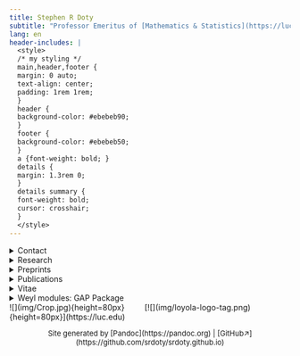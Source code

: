 ```yaml
---
title: Stephen R Doty
subtitle: "Professor Emeritus of [Mathematics & Statistics](https://luc.edu/math), [Computer Science](https://luc.edu/cs)"
lang: en
header-includes: |
  <style>
  /* my styling */
  main,header,footer {
  margin: 0 auto;
  text-align: center;
  padding: 1rem 1rem;
  }
  header {
  background-color: #ebebeb90;
  }
  footer {
  background-color: #ebebeb50;
  }
  a {font-weight: bold; }
  details {
  margin: 1.3rem 0;
  }
  details summary {
  font-weight: bold;
  cursor: crosshair;
  }
  </style>
---
```



<main>
<!--
The following style sets up a left aligned div. The point is that
it is nested within an exclosing centered environment, so I end up
with a centered -- yet left justified -- list of items.
-->
<div style="display: inline-block; text-align: left;">

<details>
<summary>Contact</summary>

- **Email:** doty AT math DOT luc DOT edu, sdoty AT luc DOT edu

- **Mailing address:** 
  <address>
  Department of Mathematics and Statistics, Loyola University Chicago,
  Chicago, IL 60660 USA
  </address> (Anything important should be sent by email)

</details>


<details>
<summary>Research</summary>
I'm interested in algebraic
[representation theory](https://en.wikipedia.org/wiki/Representation_theory),
including for instance representations of:

- algebraic groups
- finite-dimensional algebras
- groups of Lie type
- Lie algebras
- quantum groups.

Some specialized topics of interest include:

- Schur-Weyl duality
- Schur algebras
- Hecke algebras
- quasihereditary algebras
- cellular algebras
- diagram algebras
- quantized enveloping algebras.
</details>


<details>
<summary>Preprints</summary>

My preprints on the [arXiv](https://arxiv.org/a/doty_s_1).

</details>


<details>
<summary>Publications</summary>

- [HTML list](pubs/pubs.html)
- [Errata](pubs/errata.pdf)
- [ORCID](https://orcid.org/0000-0003-3927-3009) page
- [Google Scholar](https://scholar.google.com/citations?user=t-PZ_dEAAAAJ&hl=en)
  page
- [Math Reviews](https://mathscinet-ams-org.flagship.luc.edu/mathscinet/search/publications.html?pg1=INDI&s1=59395)
  (login required)
- [zbMATH Open](https://zbmath.org/authors/?q=doty%2C+stephen-r)

</details>

<details>
<summary>Vitae</summary>

- **Currently:** Professor Emeritus, Loyola University Chicago
- **1994-2020:** Professor, Loyola University Chicago
- **1987-1994:** Assistant and Associate Professor, Loyola University Chicago
- **1985-1987:** Kenna Assistant Professor, University of Note Dame
- **1982-1985:** Acting Assistant Professor, University of Washington
- **1982:** PhD, Mathematics, University of Notre Dame (Advisor: W J Wong)

</details>


<details>
<summary>Weyl modules: GAP Package</summary>

A [GAP](https://www.gap-system.org/) package supporting computations with Weyl modules and simple modules for a given simply-connected simple algebraic group in positive characteristic. The package computes simple characters, decomposition numbers, and structural information. The package also has some (limited) support for Schur algebras and symmetric groups.
The latest version is **Version 2.1**.

- Latest release: [package website](WeylModulesNew)

- Version 2.0: [GitHub](https://github.com/srdoty/WeylModulesNew/releases/tag/v2.0)

- Version 1.1: [GAP-files](weyl/version_1.1/weylmod.zip), [User-manual](weyl/version_1.1/manual.pdf) (bug fix; manual didn't change)

- Version 1.0: [GAP-files](weyl/version_1.0/weylmod.zip), [User-manual](weyl/version_1.0/manual.pdf)

- Version 0.5: [GAP-files](weyl/version_0.5/weylmod.zip), [User-manual](weyl/version_0.5/manual.pdf)

**Instructions for Versions before 2.0 only!**

To try the software, download the GAP-files (a zip archive) and unpack it somewhere. It should unpack into three files (weyl.g, weylmod.gd, and weylmod.gi).  From the same folder where you unpacked those files, initiate GAP by typing:

    $ gap weyl.g

in a command shell. This will load the package into GAP's memory, and you should now be able to test the commands. Alternatively, you can start a GAP session as usual and then load the package by typing the GAP command:

    gap> Read( "weyl.g" );

if you initiated the GAP session from the same folder containing the file "weyl.g".  If not, you will need to tell GAP what path to use or specify a pathname on the Read command (and perhaps edit the file "weyl.g" to contain correct pathnames as well).

Please report any problems.
</details>

</div>
</main>


<footer>
<span>
![](img/Crop.jpg){height=80px}
</span>
<span style="padding: 0 0 0 2rem;">
[![](img/loyola-logo-tag.png){height=80px}](https://luc.edu)
</span>
</footer>

<!--afterword-->
<p style="text-align: center; font-size: small;">
Site generated by [Pandoc](https://pandoc.org) |
[GitHub&nearr;](https://github.com/srdoty/srdoty.github.io)
</p>


